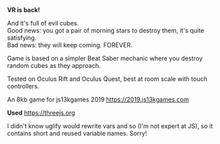 <b>VR is back!</b>

And it's full of evil cubes.<br>
Good news: you got a pair of morning stars to destroy them, it's quite satisfying.<br>
Bad news: they will keep coming. FOREVER.<br>

Game is based on a simpler Beat Saber mechanic where you destroy random cubes as they approach.

Tested on Oculus Rift and Oculus Quest, best at room scale with touch controllers.

An 8kb game for js13kgames 2019 https://2019.js13kgames.com

<b>Used</b> https://threejs.org

I didn't know uglify would rewrite vars and so (I'm not expert at JS), so it contains short and reused variable names. Sorry!



